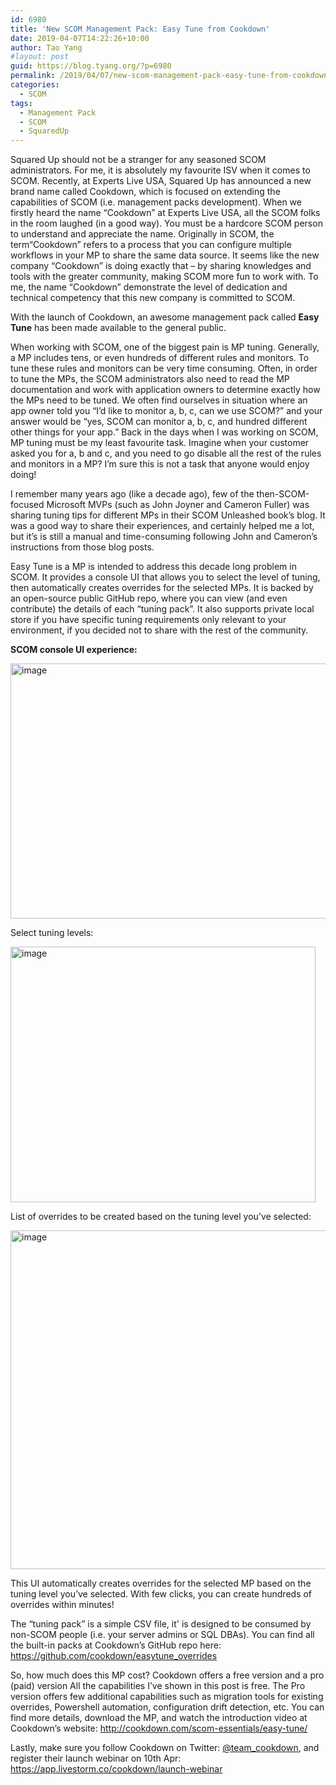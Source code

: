 ```yaml
---
id: 6980
title: 'New SCOM Management Pack: Easy Tune from Cookdown'
date: 2019-04-07T14:22:26+10:00
author: Tao Yang
#layout: post
guid: https://blog.tyang.org/?p=6980
permalink: /2019/04/07/new-scom-management-pack-easy-tune-from-cookdown/
categories:
  - SCOM
tags:
  - Management Pack
  - SCOM
  - SquaredUp
---
```

Squared Up should not be a stranger for any seasoned SCOM administrators. For me, it is absolutely my favourite ISV when it comes to SCOM. Recently, at Experts Live USA, Squared Up has announced a new brand name called Cookdown, which is focused on extending the capabilities of SCOM (i.e. management packs development). When we firstly heard the name “Cookdown” at Experts Live USA, all the SCOM folks in the room laughed (in a good way). You must be a hardcore SCOM person to understand and appreciate the name. Originally in SCOM, the term“Cookdown” refers to a process that you can configure multiple workflows in your MP to share the same data source. It seems like the new company “Cookdown” is doing exactly that – by sharing knowledges and tools with the greater community, making SCOM more fun to work with. To me, the name “Cookdown” demonstrate the level of dedication and technical competency that this new company is committed to SCOM.

With the launch of Cookdown, an awesome management pack called <strong>Easy Tune</strong> has been made available to the general public.

When working with SCOM, one of the biggest pain is MP tuning. Generally, a MP includes tens, or even hundreds of different rules and monitors. To tune these rules and monitors can be very time consuming. Often, in order to tune the MPs, the SCOM administrators also need to read the MP documentation and work with application owners to determine exactly how the MPs need to be tuned. We often find ourselves in situation where an app owner told you “I’d like to monitor a, b, c, can we use SCOM?” and your answer would be “yes, SCOM can monitor a, b, c, and hundred different other things for your app.” Back in the days when I was working on SCOM, MP tuning must be my least favourite task. Imagine when your customer asked you for a, b and c, and you need to go disable all the rest of the rules and monitors in a MP? I’m sure this is not a task that anyone would enjoy doing!

I remember many years ago (like a decade ago), few of the then-SCOM-focused Microsoft MVPs (such as John Joyner and Cameron Fuller) was sharing tuning tips for different MPs in their SCOM Unleashed book’s blog. It was a good way to share their experiences, and certainly helped me a lot, but it’s is still a manual and time-consuming following John and Cameron’s instructions from those blog posts.

Easy Tune is a MP is intended to address this decade long problem in SCOM. It provides a console UI that allows you to select the level of tuning, then automatically creates overrides for the selected MPs. It is backed by an open-source public GitHub repo, where you can view (and even contribute) the details of each “tuning pack”. It also supports private local store if you have specific tuning requirements only relevant to your environment, if you decided not to share with the rest of the community.

<strong>SCOM console UI experience:</strong>

<a href="https://blog.tyang.org/wp-content/uploads/2019/04/image.png"><img width="840" height="408" title="image" style="display: inline; background-image: none;" alt="image" src="https://blog.tyang.org/wp-content/uploads/2019/04/image_thumb.png" border="0"></a>

Select tuning levels:

<a href="https://blog.tyang.org/wp-content/uploads/2019/04/image-1.png"><img width="488" height="409" title="image" style="display: inline; background-image: none;" alt="image" src="https://blog.tyang.org/wp-content/uploads/2019/04/image_thumb-1.png" border="0"></a>

List of overrides to be created based on the tuning level you’ve selected:

<a href="https://blog.tyang.org/wp-content/uploads/2019/04/image-2.png"><img width="738" height="542" title="image" style="display: inline; background-image: none;" alt="image" src="https://blog.tyang.org/wp-content/uploads/2019/04/image_thumb-2.png" border="0"></a>

This UI automatically creates overrides for the selected MP based on the tuning level you’ve selected. With few clicks, you can create hundreds of overrides within minutes!

The “tuning pack” is a simple CSV file, it' is designed to be consumed by non-SCOM people (i.e. your server admins or SQL DBAs). You can find all the built-in packs at Cookdown’s GitHub repo here: <a href="https://github.com/cookdown/easytune_overrides">https://github.com/cookdown/easytune_overrides</a>

So, how much does this MP cost? Cookdown offers a free version and a pro (paid) version All the capabilities I’ve shown in this post is free. The Pro version offers few additional capabilities such as migration tools for existing overrides, Powershell automation, configuration drift detection, etc. You can find more details, download the MP, and watch the introduction video at Cookdown’s website: <a href="http://cookdown.com/scom-essentials/easy-tune/">http://cookdown.com/scom-essentials/easy-tune/</a>

Lastly, make sure you follow Cookdown on Twitter: <a href="https://twitter.com/team_cookdown" target="_blank" rel="noopener noreferrer">@team_cookdown</a>, and register their launch webinar on 10th Apr: <a href="https://app.livestorm.co/cookdown/launch-webinar">https://app.livestorm.co/cookdown/launch-webinar</a>